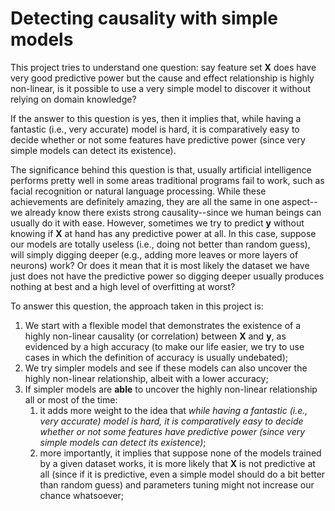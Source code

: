 # Detecting causality with simple models

This project tries to understand one question: say feature set **X** does have very good predictive power but the cause and effect relationship is highly non-linear, is it possible to use a very simple model to discover it without relying on domain knowledge? 

If the answer to this question is yes, then it implies that, while having a fantastic (i.e., very accurate) model is hard, it is comparatively easy to decide whether or not some features have predictive power (since very simple models can detect its existence).

The significance behind this question is that, usually artificial intelligence performs pretty well in some areas traditional programs fail to work, such as facial recognition or natural language processing. While these achievements are definitely amazing, they are all the same in one aspect--we already know there exists strong causality--since we human beings can usually do it with ease. However, sometimes we try to predict **y** without knowing if **X** at hand has any predictive power at all. In this case, suppose our models are totally useless (i.e., doing not better than random guess), will simply digging deeper (e.g., adding more leaves or more layers of neurons) work? Or does it mean that it is most likely the dataset we have just does not have the predictive power so digging deeper usually produces nothing at best and a high level of overfitting at worst?

To answer this question, the approach taken in this project is:
1. We start with a flexible model that demonstrates the existence of a highly non-linear causality (or correlation) between **X** and **y**, as evidenced by a high accuracy (to make our life easier, we try to use cases in which the definition of accuracy is usually undebated);
1. We try simpler models and see if these models can also uncover the highly non-linear relationship, albeit with a lower accuracy;
1. If simpler models are **able** to uncover the highly non-linear relationship all or most of the time:
    1. it adds more weight to the idea that *while having a fantastic (i.e., very accurate) model is hard, it is comparatively easy to decide whether or not some features have predictive power (since very simple models can detect its existence)*;
    1. more importantly, it implies that suppose none of the models trained by a given dataset works, it is more likely that **X** is not predictive at all (since if it is predictive, even a simple model should do a bit better than random guess) and parameters tuning might not increase our chance whatsoever;